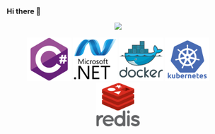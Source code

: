 ### Hi there 👋

<!--
**vira1368/vira1368** is a ✨ _special_ ✨ repository because its `README.md` (this file) appears on your GitHub profile.

Here are some ideas to get you started:

- 🔭 I’m currently working on ...
- 🌱 I’m currently learning ...
- 👯 I’m looking to collaborate on ...
- 🤔 I’m looking for help with ...
- 💬 Ask me about ...
- 📫 How to reach me: ...
- 😄 Pronouns: ...
- ⚡ Fun fact: ...
-->

<p align="center">
 <a href="https://www.linkedin.com/in/saffarnejad/" target="_blank" alt="Amin Saffarnejad's github stats">
  <img src="https://github-readme-stats.vercel.app/api?username=vira1368&theme=tokyonight&show_icons=true" />
 </a>
</p>

<p align="center"> 
  <img src="https://raw.githubusercontent.com/devicons/devicon/master/icons/csharp/csharp-original.svg" alt="csharp" width="100" height="100" />
  <img src="https://raw.githubusercontent.com/devicons/devicon/master/icons/dot-net/dot-net-original-wordmark.svg" alt="dotnet" width="100" height="100" />
  <img src="https://raw.githubusercontent.com/devicons/devicon/master/icons/docker/docker-original-wordmark.svg" alt="docker" width="100" height="100" />
  <img src="https://raw.githubusercontent.com/devicons/devicon/master/icons/kubernetes/kubernetes-plain-wordmark.svg" alt="kubernetes" width="100" height="100" />
  <img src="https://raw.githubusercontent.com/devicons/devicon/master/icons/redis/redis-original-wordmark.svg" alt="redis" width="100" height="100" />
</p>
